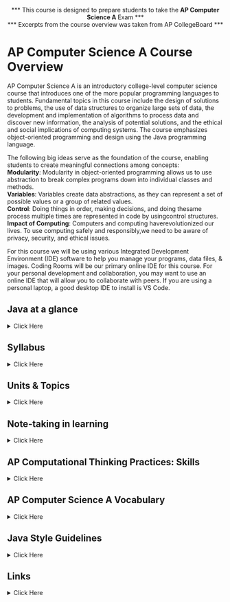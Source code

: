 <p align="center">*** This course is designed to prepare students to take the <b>AP Computer Science A </b>Exam *** </br>
*** Excerpts from the course overview was taken from AP CollegeBoard ***</p> 

# AP Computer Science A Course Overview 

AP Computer Science A is an introductory college-level computer science course that introduces one of the more popular programming languages to students. Fundamental topics in this course include the design of solutions to problems, the use of data structures to organize large sets of data, the development and implementation of algorithms to process data and discover new information, the analysis of potential solutions, and the ethical and social implications of computing systems. The course emphasizes object-oriented programming and design using the Java programming language.

The following big ideas serve as the foundation of the course, enabling students to create meaningful connections among concepts:</br>
<b>Modularity</b>: Modularity in object-oriented programming allows us to use abstraction to break complex programs down into individual classes and methods.</br>
<b>Variables</b>: Variables create data abstractions, as they can represent a set of possible values or a group of related values.</br>
<b>Control</b>: Doing things in order, making decisions, and doing thesame process multiple times are represented in code by usingcontrol structures.</br>
<b>Impact of Computing</b>: Computers and computing haverevolutionized our lives. To use computing safely and responsibly,we need to be aware of privacy, security, and ethical issues.</br>

For this course we will be using various Integrated Development Environment (IDE) software to help you manage your programs, data files, & images.  Coding Rooms will be our primary online IDE for this course.  For your personal development and collaboration, you may want to use an online IDE that will allow you to collaborate with peers.  If you are using a personal laptop, a good desktop IDE to install is VS Code. 

## Java at a glance 
<details><summary>Click Here</summary>
 <p>

  
  Every Java program will begin like this:
  
  ![Main Class and Method in java](https://github.com/AP-CSA-JAVA/CSA_JAVA-Course/assets/12989939/e7f0bd1f-69b7-42da-b824-0ed8f9d0f460)
  
  
  
   </p></details>


## Syllabus
<details><summary>Click Here</summary>
 <p>
  
 ### Expectations

- [ ] <mark>Be on time for class.</mark> This includes but is not limited to having you log into your Canvas course, course website, and notebook.  Students should be seated within the first five minutes of class to avoid being marked tardy or absent
- [ ] <mark>Be prepared for class.</mark> This includes having your notebook, assignments, pen/pencil, and paper. 
- [ ] <mark>Have a good attitude about learning.</mark> Be prepared to actively participate in class. Accept feedback with a positive attitude.
- [ ] <mark>Be respectful of others and their property.</mark>
- [ ] <mark>Take care of the learning environment.</mark> Keep your area neat and clean. Always clean your space before you leave for the day. Put materials away in their proper place.
- [ ] <mark>Report any damaged equipment.</mark>
- [ ] Do not change any of the settings on the computers.
- [ ] Do not download/ install any programs (including games) to the computer.
- [ ] Do not access inappropriate content on the internet.
  
---------------------------------------------------------------------------------------


### Policy on Academic Honesty

- [x] I encourage students to work with a peer on assignments.  It can make learning fun!  YOu may help with general problem-solving strategies, ideas, and algorithms, but **all solutions should be your own**. In practice, this means that, while students can discuss programs and questions, *all lines of code should originate from your own mind*. This course uses technology in ways no other course does. If you are unsure about the ethical implications of what you are doing, you should ask. Claiming ignorance is not a reasonable excuse.
- [x] If you use other sources for help (websites, LLM/ AI, friends, etc.), please cite them in the comments of your code indicating where you got help and whether certain sections of code came from that help. Please make sure you understand any code that you use from another source.  I discourage you from copying my assignments into LLM/ AI tool to generate a complete solution. You can use LLM/ AI tools and other sources for idea generation, code debugging, and help with understanding or generating small parts of code to get you started, but you should not have them do the work for you. <mark>Be in charge of your own learning</mark>, and make sure you learn the goal(s) of the assignment is asking you to practice!
- [x] Assignments that are designated as team/ group assignments must have each student’s name within the block header. Other assignments students may collaborate with another student, but each student must submit their own work and the assignment cannot be a facsimile of their peer’s work. Submitted assignments that has another student’s name on it and not your name will be considered as cheating and subject to the district’s policy regarding plagiarism/ cheating.
  
---------------------------------------------------------------------------------------


### Electronic Devices
- [x] Students should be engaged during class! From my experience, most students are using their electronic device(s) for activities not related to the class content.  Thus, during instruction, assessment, classwork, discussions or group collaboration electronic devices should be placed in a secure location where it will not be a distraction.  Specifically, students should not be accessing smart phones, tablets or any device during class without permission from the teacher. Phones should be set to silent or turned off in class.
- [x] Earphones, headphones, or other listening tools (excluding medically approved listening devices) should not be used during instruction or collaboration time.
  
---------------------------------------------------------------------------------------


### Academic Support

- [ ] Before school – 7:30 am – 8:30 am - *please contact me prior to the date you need assistance as I may be meeting with another student or have a meeting*
- [ ] After school – Tuesday – Thursday: 3:45 pm – 4:15 pm
- [ ] the **DEN** Peer Tutoring (Monday - Friday/ before and after school)
  
---------------------------------------------------------------------------------------

### Weighted Grading
Grades are posted online using Canvas. Grades are weighted and assigned as detailed below. Each item is scaled on a point system.

  | Grading | Percentage |
  | ------- | :----------: |
  | Projects (IDP, Final Project) | 50% |
  | Test/ Quizzes | 30% |
  | Classwork/ Portfolio | 15% |
  | Notes (students may use the current unit hand-written notes for tests) | 5% |

---------------------------------------------------------------------------------------

### Grading Scale

All projects, presentations, tests, quizzes, classwork, portfolio & notes will be used to calculate your final grade. 

Project grading will follow this scale:
- [ ] 4 - Exceeded Expectations - The program is fully functional and the student has added functionality that exceeds the brief. (A)
- [ ] 3 - Met Expectations - All program functionality is evident. (B)
- [ ] 2 - Approaching Expectations - Most of the program is functional but there are still some functionality issues. (C).
- [ ] 1 - Below Expectations - Some of the work was completed but the program is not near functional standards. (D)
- [ ] 0 - Little to no work was Completed (F)

Students who score below 75% on a project, test or quiz (excluding finals) may retake the quiz or test for up to a 75%.  Students will have 1 week to review any feedback and/ or answers and schedule a time to retake the project, test, or quiz.


| Grade Letter | Percentage |
| :----------: | :--------: |
| A | 90% - 100% |
| B | 80% - 89% |
| C | 70% - 79% |
| D | 60% - 69% |
| F | 50% - 59% |
| M(issing) | 45% |


---------------------------------------------------------------------------------------

### Classroom Attendance, Conduct, & Participation Grade

It is crucial that students consistently attend class. Most classes will consist of activities and projects where students are learning the structure and implementation of a language. Consistent attendance is important to this class and poor attendance will affect their understanding and overall performance in this class. This grade is inclusive of attendance, participation, and behavior within the classroom. The items are additive.


| **Tardies, Sleeping, Playing Games, </br>doing other classes' assignments**  |
|:----:|
| 0-5 Excellent(**E**)	| 
| 6-10 Satisfactory(**S**)	| 
| 11–15 Needs Improvement(**N**)	| 
| 16+ Unsatisfactory(**U**) |



### Make-up & Late work policy

- [ ] Students are responsible for makeup work when absent. Please refer to the district policy regarding make up work when students are absent.
- [ ] *To make up a quiz or a test, it is the student’s responsibility to contact the teacher with two weeks upon their return to set an agreed upon date & time.*
  - [ ] Make-ups or retakes will be done either before or after school
- [ ] <u>Handouts</u> will be placed in a makeup folder with the student's name and it is the student’s responsibility to check this folder when they return before consulting the instructor.


---------------------------------------------------------------------------------------

 </p></details>

 
## Units & Topics
<details><summary>Click Here</summary>
<p>

| Units | Topics | MCQ | FRQ | Project |
| :---: | :---- | :---: | :---: | :----: |
|    | **Orientation & Structure** |  |   |
|  Unit 1  | 1.1 Why Programming?  Why Java? | MCQ |   |
|  Unit 1  | 1.2 Variables and Data Types? | MCQ  |   |
|  Unit 1  | 1.3 Expressions and Assignment Statements | MCQ  |   |
|  Unit 1  | 1.4 Compound Assignment Operators | MCQ  |   |
|  Unit 1  | 1.5 Casting and Ranges of Variables | MCQ  |   |
|  **TBD** | Unit Exam | MCQ |    |   Yes  |
|  Unit 3  | 3.2 if Statements and Control Flow | MCQ  |   |
|  Unit 3  | 3.3 if-else Statements |  MCQ  |   |
|  Unit 3  | 3.4 else if Statements |  MCQ  |   |
|  Unit 3  | 3.1 Boolean Expressions |  MCQ |   |
|  Unit 3  | 3.5 Compound Boolean Expressions |  MCQ  | FRQ  |
|  Unit 3  | 3.6 Equivalent Boolean Expressions |  MCQ  |   |
|  Unit 3  | 3.7 Comparing Objects |  MCQ  | FRQ  |
|  **TBD** | Unit Exam | MCQ | FRQ  |   Yes  |
|  Unit 2  | 2.1 Objects: Instances of Classes |  MCQ  |   |
|  Unit 2  | 2.2 Creating and Storing Objects (Instantiation) |  MCQ  |   |
|  Unit 2  | 2.3 Calling a Void Method |  MCQ  |   |
|  Unit 2  | 2.4 Calling a Void Method with Parameters |  MCQ  |   |
|  Unit 2  | 2.5 Calling a Non-Void Method |  MCQ  |   |
|  Unit 2  | 2.6 String Objects: Concatenation, Literals, and More |  MCQ  |   |
|  Unit 2  | 2.7 String Methods |  MCQ  |   |
|  Unit 2  | 2.8 Wrapper: Classes Integer and Double | MCQ  |   |
|  Unit 2  | 2.9 Using the Math Class |  MCQ |  FRQ |
|  **TBD**  | Unit Exam | MCQ | FRQ  |   Yes  |
|  Unit 4  | 4.1 while Loops | MCQ  |   |
|  Unit 4  | 4.2 for Loops |  MCQ  |   |
|  Unit 4  | 4.3 Developing Algorithms Using Strings | MCQ   | FRQ  |
|  Unit 4  | 4.4 Nested Iteration |  MCQ  | FRQ  |
|  Unit 4  | 4.5 Informal Code Analysis | MCQ  |   |
|  **TBD** | Unit Exam | MCQ | FRQ  |   Yes  |
|  Unit 5  | 5.1 Anatomy of a Class |  MCQ  |   |
|  Unit 5  | 5.2 Constructors |  MCQ  |   |
|  Unit 5  | 5.3 Documentation with Comments |  MCQ  |   |
|  Unit 5  | 5.4 Accessor Methods |  MCQ  |   |
|  Unit 5  | 5.5 Mutator Methods |  MCQ  | FRQ  |
|  Unit 5  | 5.6 Writing Methods |  MCQ  |   |
|  Unit 5  | 5.7 Static Variables and Methods | MCQ  |   |
|  Unit 5  | 5.8 Scope and Access |  MCQ  | FCQ  |
|  Unit 5  | 5.9 this Keyword |  MCQ  |   |
|  Unit 5  | 5.10 Ethical and Social Implications of Computing Systems |    |   |
|  **TBD**  | Unit Exam | MCQ | FRQ  |   Yes  |
|  Unit 9  | 9.1 Creating Superclasses and Subclasses |    |   |
|  Unit 9  | 9.2 Writing Constructors for Subclasses |  MCQ  |   |
|  Unit 9  | 9.3 Overriding Methods | MCQ |   |
|  Unit 9  | 9.4 super Keyword | MCQ  |   |
|  Unit 9  | 9.5 Creating References Using Inheritance Hierarchies | MCQ |   |
|  Unit 9  | 9.6 Polymorphism | MCQ  |  FRQ |
|  Unit 9  | 9.7 Object Superclass | MCQ  |  FRQ |
|  **TBD** | Unit Exam | MCQ | FRQ  |   Yes  |
|  Unit 6  | 6.1 Array Creation and Access | MCQ  |   |
|  Unit 6  | 6.2 Traversing Arrays |  MCQ  |   |
|  Unit 6  | 6.3 Enhanced for Loop for Arrays | MCQ  | FRQ  |
|  Unit 7  | 6.4 Developing Algorithms Using Arrays |  MCQ  | FRQ |
|  **TBD** | Unit Exam | MCQ | FRQ  |     |
|    | ----------------------- **Semester 1 Ends** ----------------------- |   |   |
|  Unit 7  | 7.1 Introduction to ArrayList | MCQ   |   |
|  Unit 7  | 7.2 ArrayList Methods |  MCQ  |   |
|  Unit 7  | 7.3 Traversing ArrayLists | MCQ  |   |
|  Unit 7  | 7.4 Developing Algorithms Using ArrayLists |  MCQ  |   |
|  Unit 7  | 7.5 Searching |  MCQ  | FRQ  |
|  Unit 7  | 7.6 Sorting |  MCQ  |   |
|  Unit 7  | 7.7 Ethical Issues Around Data Collection  |    |   |
|  **TBD**  | Unit Exam | MCQ | FRQ  |   Yes  |
|  Unit 8  | 8.1 2D Arrays |  MCQ  |   |
|  Unit 8  | 8.2 Traversing 2D Arrays |  MCQ  | FRQ  |
|  **TBD**  | Unit Exam | MCQ | FRQ  |   Yes  |
|  Unit 10  | 10.1 Recursion |  MCQ  | FRQ  |
|  Unit 10  | 10.2 Recursive Searching and Sorting |  MCQ |   |
|  **TBD** | Unit Exam | MCQ | FRQ  |     |
|    | White Tower Final Project |   |   |  Yes |
|     | Practice Exam 2014 | MCQ | FRQ |
|     | Practice Exam 2015 | MCQ | FRQ |
|     | Practice Exam 2020 | MCQ | FRQ |






</p></details>
 

## Note-taking in learning
<details><summary>Click Here</summary>
<p>


- [x] So, you have the powerpoint, video, textbook, website and/ or whatever other resources were provided to you for this particular lesson.  <ins>Do you need to take notes as well?</ins>

Despite the vast amount of information available in electronic formats, taking notes is an <code style="color : red">important</code> learning strategy. In addition, the way that you take notes matters, and not all note-taking strategies lead to equal results.  By considering your note-taking strategies carefully, you will be able to create a set of notes that will help retain the most important concepts from lectures and tests, and that will assist you in your exam preparation.

### Two Purposes for Taking Notes

People take notes for two main reasons:
  1.	To keep a record of the information that was heard. This is also called the *external storage function* of note-taking.
  2.	To facilitate learning that you are currently studying.

The availability of information on the internet may reduce the importance of the *external storage function* of note-taking. When the information is available online, it may seem logical to stop taking notes.  However, by neglecting to take notes, <ins>you lose the benefits of note-taking as a learning tool</ins>.

### How Note-Taking Supports Learning

Taking notes during class supports your learning in several important ways:
  1.	Taking notes helps you to focus your attention and avoid distractions.
  2.	As you take notes in class, you will be engaging your mind in identifying and organizing the main ideas. Rather than passively listening, you will be doing the work of active learning while in class, making the most of your time.
  3.	Creating good notes means that you will have a record for later review. Reviewing a set of condensed and well-organized notes is more efficient than re-reading longer texts and articles.

Everybody takes notes, or at least everybody claims to. But if you take a close look, many who are claiming to take notes on their laptops are actually surfing the Web, and paper notebooks are filled with doodles interrupted by a couple of random words with an asterisk next to them reminding you that “This is important!” In college and university, these approaches will not work. Your instructors expect you to make connections between class lectures and reading assignments; they expect you to create an opinion about the material presented; they expect you to make connections between the material and life beyond school. Your notes are your road maps for these thoughts. Do you take good notes? Actively listening and note-taking are key strategies to ensure your student success.

Effective note-taking is important because it:

- [x] supports your listening efforts.
- [x] allows you to test your understanding of the material.
- [x] helps you remember the material better when you write key ideas down.
- [x] gives you a sense of what the instructor thinks is important.
- [x] creates your “ultimate study guide.”
  
There are various forms of taking notes, and which one you choose depends on both your personal style and the instructor’s approach to the material. Each can be used in a notebook, index cards, or in a digital form on your laptop. No specific type is good for all students and all situations, so we recommend that you develop your own style, but you should also be ready to modify it to fit your needs of a specific class or instructor. To be effective, all of these methods require you to *listen actively* and to think; merely jotting down words the instructor is saying will be of little use to you.

### Note-taking methods



| Method | Description | When to Use |
| --- | --------- | --- |
| Lists	| A sequential listing of ideas as they are presented. Lists may be short phrases or complete paragraphs describing ideas in more detail.	| This method is what most students use as a fallback if they haven’t learned other methods. This method typically requires a lot of writing, and you may find that you are not keeping up with the professor. It is not easy for students to prioritize ideas in this method. |
| Outlines	| The outline method places most important ideas along the left margin, which are numbered with roman numerals. Supporting ideas to these main concepts are indented and are noted with capital letters. Under each of these ideas, further detail can be added, designated with an Arabic number, a lowercase letter, and so forth.	| A good method to use when material presented by the instructor is well organized. Easy to use when taking notes on your computer. |
| Concept Maps	| When designing a concept map, place a central idea in the center of the page and then add lines and new circles in the page for new ideas. Use arrows and lines to connect the various ideas.	Great method to show relationships among ideas. | Also good if the instructor tends to hop from one idea to another and back. |
| Cornell Method	| The Cornell method uses a two-column approach. The left column takes up no more than a third of the page and is often referred to as the “cue” or “recall” column. The right column (about two-thirds of the page) is used for taking notes using any of the methods described above or a combination of them. After class or completing the reading, review your notes and write the key ideas and concepts or questions in the left column. You may also include a summary box at the bottom of the page, in which to write a summary of the class or reading in your own words.	| The Cornell method can include any of the methods above and provides a useful format for calling out key concepts, prioritizing ideas, and organizing review work. Most universities recommend using some form of the Cornell method. |


---------------------------------------------------------------------------------------------------------------------------


#### The Cornell Method

**Example:** The Cornell Method of Note-taking


![Cornell_Notes_Sample](https://github.com/AP-CSA-JAVA/CSA_JAVA-Course/assets/12989939/6123fb06-f099-4e9e-be37-dab810a49f6d)

The Cornell method was developed in the 1950s by Professor Walter Pauk at Cornell University. It is recommended by many universities because of its usefulness and flexibility. This method is simple to use for capturing notes, is helpful for defining priorities, and is a very helpful study tool.

The Cornell method follows a very specific format that consists of four boxes: a header, two columns, and a footer.

The header is a small box across the top of the page. In it you write identification information like the course name and the date of the class. Underneath the header are two columns: a narrow one on the left (no more than one-third of the page) and a wide one on the right. The wide column, called the “notes” column, takes up most of the page and is used to capture your notes using any of the methods outlined earlier. The left column, known as the “cue” or “recall” column, is used to jot down main ideas, keywords, questions, clarifications, and other notes. It should be used both during the class and when reviewing your notes after class. Finally, use the box in the footer to write a summary of the class in your own words. This will help you make sense of your notes in the future and is a valuable tool to aid with recall and studying.


> “I used to tape my lecture classes so I could fill in my sketchy notes afterwards. Now that I’m using the Cornell system, my notes are complete and organized in much less time. And my regular five-minute reviews make learning almost painless. No more taping and listening twice.”     — A student at Southern Methodist University

All note-taking methods end with the same step: <mark>reviewing your notes as soon as possible after class.</mark> Any review of your notes is helpful (reading them, copying them onto your computer, or even recasting them using another note-taking method). **But THINK!** Make your review of notes a thoughtful activity, not a mindless process. When you review your notes, think about questions you still have and determine how you will get the answers. (From the next class? Studying with a friend? Looking up material in your text or on the net?) Examine how the material applies to the course; make connections with notes from other class sessions, with material in your text, and with concepts covered in class discussions. Finally, it’s fun to think about how the material in your notes applies to real life. Consider this both at the very strategic level (as in “What does this material mean to me in relation to what I want to do with my life?”) as well as at a very mundane level (as in, “Is there anything cool here I can work into a conversation with my friends?”).

#### Teacher Handouts

Some Teachers hand out or post their notes or their PowerPoint slides. These handouts should <u>*never*</u> be considered a substitute for taking notes in class. They are a very useful complement and will help you confirm the accuracy of your notes, but they do not involve you in the process of learning as well as your own notes do. After class, review your notes with highlighter in hand and mark keywords and ideas in your notes. This will help you write a summary of the class in your own words.

### General Tips on Note-Taking

Regardless of what note-taking method you use, there are some note-taking habits you should get into for all circumstances and all courses:

1.	**Be prepared:** Make sure you have the tools you need to do the job. If you are using a notebook, be sure you have it with you and that you have enough paper. Also be sure to have your pen (as well as a spare) and perhaps a pen with different-coloured ink to use for emphasis. If you are taking notes on your laptop, make sure the battery is charged! Select the application that lends itself best to your style of note-taking. Microsoft Word works very well for outline notes, but you might find taking notes in Excel to work best if you are working within the Cornell method. (It’s easier to align your thoughts in the cue or recall column to your notes in the right column. Just be sure you keep one idea per row!)

2.	**Write on only one side of the paper:** This will allow you to integrate your reading notes with your class notes.

3.	**Label, number, and date all notes at the top of each page:** This will help you keep organized.

4.	<code style="color : white">**When using a laptop, position it such that you can see the instructor and white board right over your screen:** This will keep the instructor in your field of vision even if you have to glance at your screen or keyboard from time to time. Make sure your focus remains with the instructor and not on your laptop. A word of caution about laptops for note-taking: use them if you are very adept at keyboarding, but remember that not all note-taking methods work well on laptops because they do not easily allow you to draw diagrams and use special notations (scientific and math formulas, for example).</code>

5.	**Don’t try to capture everything that is said:** Listen for the big ideas and write them down. Make sure you can recognize the instructor’s emphasis cues and write down all ideas and keywords the instructor emphasizes. Listen for clues like “the four causes were…” or “to sum up.…”

6.	**Copy anything the instructor writes on the board:** It’s likely to be important.

7.	**Leave space between ideas:** This allows you to add additional notes later (e.g. notes on the answer to a question you or one of your classmates asked).

8.	**Use signals and abbreviations:** The ones you use are up to you, but be consistent so you will know exactly what you mean by “att.” when you review your notes. You may find it useful to keep a key to your abbreviations in all your notebooks.

9.	**Use some method for identifying your own thoughts and questions to keep them separate from what the instructor or textbook author is saying:** Some students use different colour ink; others box or underline their own thoughts. Do whatever works for you.

10.	**Create a symbol to use when you fall behind or get lost in your note-taking:** Jot down the symbol, leave some space, and focus on what the instructor is covering now. Later you can ask a classmate or the professor to help you fill in what you missed, or you can find it in your textbook.

11.	**Review your notes as soon after class as possible (the same day is best):** This is the secret to making your notes work! Use the recall column to call out the key ideas and organize facts. Fill in any gaps in your notes and clean up or redraw hastily drawn diagrams.

12.	**Write a summary of the main ideas of the class in your own words:** This process is a great aid to recall. Be sure to include any conclusions from the lecture or discussion.

13.	**Use notes when preparing for a test or doing an assignment:** Your notes usually have a summary of the most important points and are useful for making sure you incorporate important concepts in your assignments and for focusing on the main concepts when studying for tests and exams.

**What If You Miss Class?**
Clearly the best way to learn class material is to be at the class and to take your own notes. Regular attendance is expected, but life happens. On occasion, you may miss a class. When this happens, here are some strategies you can use to make up for it:
- *Never* ask: “Did I miss anything important?” (Think about what that is saying and you’ll see it’s rather insulting.)
- If the notes or powerpoint is posted online... take notes. If the teacher uses PowerPoint slides, request a copy (or download them if posted) and review them carefully, jotting down your own notes and questions. Review your notes with a classmate who did attend.
- You may want to borrow class notes from a classmate. If you do, *don’t just copy them and insert them in your notebook*. They will not be very helpful. When you borrow notes from a classmate, you should photocopy them and then review them carefully and mark your copy with your own notes and questions. Use other provided resources to try and fill in the gaps. Finally, schedule a study session with the person who gave you the notes to review the material and confirm your understanding.
- If none of these options are available for you, use the course syllabus to determine what was covered in the class, then write a short paper (two pages or so) on the material using the class readings and reliable online sources. See your teacher during office hours to review your key findings and to answer any questions you still may have.

#### Group Notes: A Collaborative Approach

Groups within a class can take notes together using file-sharing software on the Cloud. The individuals in the group can add to the document in real time as different individuals are adding themselves. This creates a collaborative document that all can use, download, (or adapt). This won’t work for all situations but can be very useful especially in a fast-moving classroom.

#### Keep Your Notes

Class is over, and you have a beautiful set of notes in your notebook or saved in your laptop. You have written the summary of the class in your own words. Now what?
Start by organizing your notes. We recommend you use a three-ring binder for each of your subjects. Print your notes if you used a computer. If you used note cards, insert them in plastic photo holders for binders. Group all notes from a class or unit together in a section; this includes class notes, reading notes, and instructor handouts. You might also want to copy the instructor’s syllabus for the unit on the first page of the section.

Next, spend some time linking the information across the various notes. Use the recall column in your notes to link to related information in other notes (e.g. “See class notes date/page”).
If you have had a quiz or test on the unit, add it to your binder, too, but be sure to write out the correct answer for any item you missed. Link those corrections to your notes, too.
Use this opportunity to write “notes on your notes.” Review your summary to see if it still is valid in light of your notes on the reading and any handouts you may have added to your notes package.
You don’t need to become a pack rat with your notes. It is fairly safe to toss them after the end of a course except in the following cases:

1.	If the course you took is a prerequisite for another course, or when the course is part of a standard progression of courses that build upon each other (this is very common in math and science courses), you should keep them as a reference and review for the follow-up course.
2.	If the course may pertain to your future major, keep your notes. You may not realize it now that they may have future value when you study similar topics or even the same topics in more depth.
3.	If you are very interested in the course subject and would like to get into the material through a more advanced course, independent study, or even research, keep your notes as a prep tool for further work.


**Key Takeaways:**
- Good note-taking is a key strategy for academic success.
- Choose among effective note-taking styles for what works best for you and modify it to meet the needs of a specific class or instructor.
- List notes are generally less effective and not prioritized.
- Outlines work well for taking notes on a laptop when the instructor is well organized.
- Concept map notes are good for showing the relationships among ideas.
- The Cornell method is effective for calling out key concepts and organizing notes for review.
- Instructor handouts and PowerPoint presentations help with—but do not replace the need for personal note-taking.
- If you miss a class, explore your options for replacing your missing notes.
- Keep your notes organized in a way that makes it easy to study for tests and other uses in the future.

Exercise: Note-taking
1.	Name two advantages of the Cornell system over the list method of note-taking.
2.	Describe the benefits of—and potential problems with—taking class notes on a laptop.
3.	List at least three ways to make up for missing notes because you miss a class.

**Text Attributions**
- This chapter was adapted from “Got Notes?” in University Success by N. Mahoney, B. Klassen, and M. D’Eon. Adapted by Mary Shier. CC BY-NC-SA.
- The first two paragraphs and text under the “Two Purposes for Taking Notes” heading are from “Take Notes from Lectures – That You’ll Actually Use” in University 101: Study, Strategize and Succeed by Kwantlen Polytechnic University. CC BY-SA.

**Video Attributions**
- “How to Take Great Notes” by watchwellclass. Standard YouTube Licence.

1.	Pauk, W. & Owens, R.J.Q. (2013). How to Study in College. Boston, MA: Wadsworth, Cengage Learning. ↵


</p>
</details>



 
## AP Computational Thinking Practices: Skills

<details><summary>Click Here</summary>
 <p>


| Practice 1: Program Design and Algorithm Development |
| ---------------------------------------------------- |
| **1.A** Determin an appropriate program design to solve a problem or accomplish a task (not assessed) |
| **1.B** Determine code that would be used to complete code segments |
| **1.C** Determine code that would be used to interact with completed program code |


| Practice 2: Code Logic |
| ---------------------------------------------------- |
| **2.A** Apply the meaning of specific operators |
| **2.B** Determine the result or ouput based on statement execution order in a code segment without method calls (other than output) |
| **2.C** Determin the result or output based on the statement execution order in a code segment containing method calls |
| **2.D** Determine the number of times a code segment will execute |


| Practice 3: Code Implementation |
| ---------------------------------------------------- |
| **3.A** Write program code to create objects of a class and call methods |
| **3.B** Write program code to design a new type by creating a class |
| **3.C** Write program code to satisfy method specifications using expressions, conditional statements, and iterative statements |
| **3.D** Write program code to create, traverse, and manipulate elements in 1D or ArrayList objects |
| **3.E** Write program code to create, traverse and manipulate elements in 2D array objects |

| Practice 4: Code Testing |
| ---------------------------------------------------- |
| **4.A** Use test-cases to find errors or validate results |
| **4.B** Identify errors in program code |
| **4.C** Determine if two or more code segments yield equivalent results |


| Practice 5:  Documentation |
| ---------------------------------------------------- |
| **5.A** Describe the behavior of a given segment of program code |
| **5.B** Explain why a code segment will not compile or work as intended |
| **5.C** Explain how the result of program code changes, given a change to the initial code |
| **5.D** Describe the initial conditions that must be met for a program segment to work as intended or described |

| Units | Exam Weighting |
| ----- | -------------- |
| Unit 1: Primitive Types | 2.5 - 5% |
| Unit 2: Using Objects | 5 - 7.5% |
| Unit 3: Boolean Expressions and if Statements | 15 -17.5% |
| Unit 4: Iteration | 17.5 - 22% |
| Unit 5: Writing Classes | 5 - 7.5% |
| Unit 6: Array | 10 - 15% |
| Unit 7: ArrayList | 2.5 - 7.5% |
| Unit 8: 2D Array | 7.5 - 10% |
| Unit 9: Inheritance | 5 - 10% |
| Unit 10: Recursion | 5 - 7.5% |
  
  
 </p></details>

## AP Computer Science A Vocabulary

<details><summary>Click Here</summary>
 <p></br>
 
 **Below is a comprehensive list of vocabulary words every AP Computer Science A student should be familiar with.**
 
 *Did I miss a word? Please let me know...*

| Term  | Definition |
| :---: | :--- |
| !	| A logical operator that reverses the state of a boolean value |
| **&&**	| A logical operator that evaluates to true only if both sides are true| 
| **==**	| An operator to compare two pieces of primitive data or two addresses| 
| ![2bars](https://user-images.githubusercontent.com/12989939/164557376-cd1f0068-ad3d-4115-81e9-75726b8c64e9.PNG)	| A logical operator that evaluates to true if either side is true | 
| abstract	| A class that is never meant to be instantiated except through a concrete subclass | 
| accessor	| A method that returns the value of a private instance variable (aka getter) | 
| add	| The method for putting a new item in a list | 
| addresses	| The location in memory at which an object is stored | 
| Aggregation	| Has - A Object relation | 
| algorithm	| A step by step process for solving a problem | 
| AND	| Only true if both inputs are true
| arithmetic operators	 | +, -, *, /, % | 
 | **array**	 | A collection of pieces of data stored as indexed items under one name | 
 | ArrayIndexOutOfBoundsException	| An error that happens when you refer to an element number larger than your array | 
 | **arrayList**	 | A template class for keeping track of collections of data with a changing size | 
 | assembler	 | The part of the IDE that turns your code into assembly code | 
 | assembly language	 | The instruction set used by the CPU (aka machine code) | 
 | assign	 | Set a variable to a value | 
 | attribute	 | A variable property of an object (aka field) | 
 | **autoboxing**	 | A feature of Java that converts primitive types to their class counterpart | 
 | base 2 algorithm	 | A mathematical operation that returns what power of 2 a number is | 
 | base case	 | A condition that triggers a recursive process to end | 
 | base class	 | A class that another class inherits from (aka superclass) | 
 | behavior	 | An ability of an object (aka method) | 
 | Binary Search	 | A search technique on ordered data that cuts the list in half on each check | 
 | bit	 | A binary digit | 
 | block	 | A piece of code that is separated from the code around it | 
 | body	 | The code inside of a method | 
 | **boolean**	 | A type of variable or operation that evaluates to true or false | 
 | braces	 | Symbols that define the start and end of a block of code | 
 | **break**	 | A statement to jump outside of a loop or conditional branch | 
 | bugs	 | Problems that prevent code from working properly | 
 | byte	 | Eight bits | 
 | bytecode	| The Java code that is ready to be processed by an interpreter | 
 | capacity	| The amount of space allocated for a List | 
 | **case** | Identifies a code choice of a switch statement | 
 | cast	 | Forcing an expression of one data type to fit into a variable with a different type | 
 | **catch**	| A keyword used to collect and handle specific types of exceptions | 
 | change	| Setting a part of the condition to a different value so the code doesn't loop infinitely | 
 | char	 | A data type for holding a single letter, digit or symbol | 
 | class	 | Code that defines the attributes and behaviors of an object | 
 | class  | definition	All of the method headers and instance variables that make up a class | 
 | class  | declaration	The header line of a class | 
 | class  | variable	A variable that is shared among all instances of a class (aka static field) | 
 | client	 | A class that uses another class | 
 | column	 | A vertical organization of items in a 2D array, the second set of brackets | 
 | comments	 | A written description of what code does for human readers | 
 | Comparable	 | An interface requiring compareTo that allows built-in sort and searches to be used on a class | 
 | comparator	 | A class implementing compare that creates a tool for sorting and searching | 
 | compare	 | A tool that is used to check the order between two objects passed as parameters | 
 | **compareTo** | A method that is used to check the order between an object and a single parameter | 
 | comparisons	 | When an expression or constant is checked for a relationship with another | 
 | compatible	 | Data types that contain similar enough values that they can be cast to each other | 
 | compiler	 | The part of an IDE used to change turn code into software | 
 | compound	 | A complex line of code with made of multiple expressions | 
 | compound assignment operator  | 	**+=**, **-=**, **\*=**, **/=**, **%=** | 
 | **concatenation**	 | An operation that creates a new string out of other strings by sticking them together | 
 | concrete	 | A class that can be instantiated, a non abstract class | 
 | condition	 | A statement that can be evaluated to determine if a piece of code will be run | 
 | conditional	 | A statement that is dependent on an expression that evaluates to true or false | 
 | console application	 | A piece of software that runs without a GUI | 
 | conspicuous | 	Variable names that clearly describe the value they represent | 
 | constant	 | A variable that cannot change once its initial value is assigned | 
 | **constructor**	 | A piece of code that is run when an object is instantiated/created | 
 | contents	 | What is inside of a data set or element | 
 | convention	 | An agreed upon way of coding that is not required by the computer | 
 | convert	 | Changing values of one type into another | 
 | copy constructor	 | A special constructor that takes a parameter of the same type as the class being created | 
 | CPU	 | The "brain" of your computer | 
 | data type | The kind of information that can be held in a variable | 
 | **debugger** | The part of an IDE that helps you find errors in your code | 
 | declaration	 | The line where a class, method or variable is first created | 
 | **decrement**	 | Decreasing a value by 1 | 
 | default constructor	 | A constructor provided by the compiler when no constructor is coded | 
 | **DeMorgan's Laws**	 | Rules that describe how logical operations relate and transform into each other | 
 | derived class	 | A class that inherits from another class (aka subclass) | 
 | digital	 | Using whole numbers | 
 | direct manipulation interface	 | An interface that allows the user to interact with program constructs manually | 
 | **do-while**	 | A type of loop with the condition at the end that always executes at least once | 
 | document	 | To create help files and comments to make notes for future users and editors | 
 | dot notation	 | A way of referencing a method or variable that is part of a class | 
 | **double**	| The most common data type for decimal numbers | 
 | editor	 | The part of an IDE used to type code | 
 | element	 | A individual item in an array or list | 
 | empty string	 | A string variable that has memory allocated but no text ("") | 
 | **encapsulation**	 | The practice of using setters and getters to control access to private variables | 
 | equals	 | A method that compares objects to see if they are the same | 
 | equation	 | A mathematical statement that two expressions have the same value | 
 | evaluate	 | Determine the current value of an expression | 
 | exception	 | An problem that occurs while a program is running that causes it to crash | 
 | exception handling	 | Code intended to catch runtime errors and handle them to prevent a crash | 
 | executable	 | A file ready to be run as a program by an operating system | 
 | expression	 | A piece of code that will be evaluated when it is run | 
 | **extends**	 | A keyword that is used to cause a class to inherit from another class | 
 | false	 | The opposite of true | 
 | field	 | A variable created and stored at the object level (aka instance variable) | 
 | final	 | A keyword used for creating a constant | 
 | finally	 | A keyword that attempts to run code after an exception has happened | 
 | flowchart	 | A graphic showing the paths that execution of a program may follow | 
 | **for** | A type of loop with the initialization, condtion and chage built into the header. A fixed number of times loop. | 
 | for-each loop	 | A special code block for traversing an array or list | 
 | formatting	 | Making numbers appear in as text in a particular way | 
 | gate	 | A component that does simple binary calculations | 
 | generic type	 | A superclass type shared by multiple subclass types | 
 | getter	 | A method that returns the value of a private instance variable (aka accessor) | 
 | GUI	 | The graphical user interface for interacting with a user | 
 | hardware	 | Physical component of a device | 
 | HAS-A	 | A relationship between classes where one class is used by another | 
 | hierarchy	 | A system for organizing in which each item is a superclass and/or subclass of another item | 
 | high level language	 | A language like Java that is converted to machine code before it is executated | 
 | **IDE**	 | An integrated development environment that contains the tools you need to write a program | 
 | **if-else**	 | The keywords used for conditional branching | 
 | **immutable**	 | A value that cannot be changed once created | 
 | implementation	 | The final code used to solve a programming problem | 
 | implements	 | A keyword that indicates a class will perform the job of an interface | 
 | implicit	 | Something that is assumed to be the case if not stated otherwise | 
 | **import**	 | A keyword that allows you to use code from another package in your code | 
 | increment	 | To increase a value by a set amount | 
 | indentation	 | Shifting code to the right to indicated that it is inside a block | 
 | **index**	 | The number that represents each letter or element in a String, array or a List | 
 | IndexOutOfBoundsException	 | An error that happens when code accesses an element in an array that doesn't exist | 
 | infinite loop	 | A piece of code that repeats itself forever | 
 | information hiding	 | The practice of making instance variables private to protect the internals operations of the code | 
 | **inheritance**	 | When a subclass gets code and variables originally created in the parent class | 
 | **initialize**	 | Allocate the memory for an array and set up beginning values | 
 | Insertion Sort	 | A sort with O(n^2) speed that finds the correct position of each element swapping as needed | 
 | instance	 | An object based on a class that exists when a program is running | 
 | instance variable	 | A variable stored at the class level (aka field) | 
 | **instantiate**	 | Creating and setting up and actual instance of a class to link to its variable, uses "new" keyword | 
 | **int**	 | The most common data type for non decimal numbers | 
 | integer division	 | The answer for why 7/2 is 3 and not 3.5 | 
 | interface	 | A programming construct that provides headers of required methods, but no code or variables | 
 | interpret	 | Preparing a Java application to be run for a specific operating system | 
 | invoke	 | A word meaning to call a method and run its code | 
 | IS-A	 | A subclass/superclass relationship between classes | 
 | **iteration**	 | One of many times executing the same piece of code | 
 | iterative statements	 | Sections of code that repeat in a predictable order | 
 | JavaDoc	 | A tool that creates documentation for code using comments with special syntax and keywords | 
 | JDK	 | The Java Development Kit needed for writing Java code | 
 | key	 | A piece of data in an object used to sort on | 
 | length	 | The number of items in an array | 
 | **length()** method	 | Used to find the number of characters in a string | 
 | literal strings	 | Text that is written in code between quotation marks | 
 | local variable	 | A variable created inside a method or other block of code | 
 | logic error	 | A coding mistake that causes code to act differently than planned | 
 | logical operators	 | Operators that combine or compare boolean expressions (eg. &&, ||, !) | 
 | loop invariant	 | A relationship between variables that is checked to determine whether to loop again | 
 | loops	A | ny piece of code that repeats when it reaches the end | 
 | machine code	 | A CPU specific binary language (aka assembly code) | 
 | Mergesort	 | A sort with O(n log n) speed that breaks the data set in half calling itself recursively | 
 | method	 | Code that defines an ability or behavior of an object | 
 | minimized	 | Code that takes the least space possible | 
 | modifier	 | A method used to change the value of a private variable (aka setter, mutator) | 
 | **modulus	(%)** | An operator for finding the remainder from integer division | 
 | motherboard	 | Computer component all other parts connect to | 
 | mutator	 | A method used to change the value of a private variable (aka setter, modifer) | 
 | nested	 | Code that is inside another block of code | 
 | **nested loop**	 | A piece of repeating code inside another piece of repeating code | 
 | new operator	 | A keyword used when calling the constructor for an object being instantiated | 
 | newline	 | A character that tells the console to move the cursor to the next line | 
 | no-args constructor	 | An empty constructor, one that takes no parameters | 
 | NOT | Reverses value of the input | 
 | **null**	 | A keyword meaning "has no value" | 
 | O notation	 | A way of showing the relative theoretical speed of a search or sort algorithm | 
 | object	 | An instance of a class that exists when a program is running | 
 | object model	 | A planning tool used to design a class before coding it | 
 | object oriented programming	 | A programming philosophy in which code is written to represent real world things or ideas | 
 | **OR**	 | True if any input is true | 
 | order of operators	 | The rules that determine how the computer chooses which operations are evaluated first | 
 | overloaded	 | When a method is written in different ways with two or more possible parameter sets | 
 | package	 | A collection of java classes | 
 | parameter	 | A variable whose value or reference is passed into a method | 
 | parse	 | Move through a string one letter or word at a time | 
 | partitioning	 | The process of breaking a set into two or more pieces | 
 | pass by reference	 | When a parameter is sent as a memory location | 
 | pass by value	 | When a parameter is sent as data | 
 | pattern recognition	 | The ability to recognize a form of organization in a data set | 
 | peripheral	 | Computer part not inside the chassis | 
 | pivot	 | A value in a set used to split the set into two parts on which the data will be sorted | 
 | **polymorphism**	 | The concept that a single named behavior can be performed differently by various subclasses | 
 | **primitive type** | One of the built-in non-object data types that is stored by value Ex. *Boolean, char, byte, int, short, long, float, and double* | 
 | **printf**	 | A special method for Strings that includes formatting characters in the string literal | 
 | **private** | A keyword that makes a variable or method accessible from only inside the class | 
 | procedural language	 | A language where programs are expected to operate in a predictable order | 
 | pseudocode	 | A way of designing a program using written descriptions of what the code will be | 
 | public	| A keyword that makes a variable or method accessible from outside the class | 
 | Quicksort	 | A sort with O(n log n) speed that splits the data using a randomly chosen pivot | 
 | RAM	 | Computer component that stores currently in-use data | 
 | readability	 | A measure of how easily something is understood by others | 
 | recursive	 | A piece of code that uses itself to solve the problem | 
 | redundancy	 | Allows a something to be understood even if some of it is missing or wrong | 
 | reference	 | An address that holds the memory location of the variable's data | 
 | regular expression	 | A predefined set of codes for limiting parse and search type String operations | 
 | relational operators	 | Operators that compare two expressions (eg. <>, !=, ==) | 
 | remove	 | A method for taking an item out of a list and filling any gap | 
 | reserved word	 | Special words used by the Java language that cannot be used for naming | 
 | **return**	 | A statement that causes a method to end and may send back a value to the calling code | 
 | return type	 | The kind of data that will be sent back by a method | 
 | row	 | A horizontal section of a 2D array, the first set of square brackets | 
 | scope	 | The part of code in which a variable exists or is accessible | 
 | search	 | Finding a particular item in a list, array or other collection | 
 | Selection Sort	 | A sort with O(n^2) speed that checks each element against every other element | 
 | Sequential Search	 | A search that checks each element from beginning to end | 
 | set	 | A method for changing the value of an item in a list | 
 | setter	 | A method that is used to change the value of a private variable (aka modifier) | 
 | short-circuit evaluation	 | A chain of relational or conditional expressions that stops evaluating as soon as the result is known | 
 | signature	 | The header line of a method that defines its return type, name and parameter list | 
 | size	 | The number of items in an ArrayList | 
 | software engineering | Planning, designing, building and testing computer programs | 
 | sorting	 | Putting a collection of data in order | 
 | source code	 | The original code created by the programmer | 
 | square brackets	 | Used to create arrays and refer to a specific element | 
 | stack	T | he part of the computer that keeps track currently running layers of code | 
 | statement	 | A complete and syntactically correct line of code | 
 | static field	 | A variable that is shared among all instances of a class (aka class variable) | 
 | static method	 | A method that uses no (non-static) instance variables and can be called without an instance of the class | 
 | **String**	 | A built-in class for holding words, sentences, parahraphes, etc. | 
 | style	 | The conventions agreed upon by programmers for how to write code to be understood by others | 
 | subclass	 | A class that inherits from another class | 
 | subinterface	 | An interface that inherits from another interface | 
 | subscript	 | A way of writing an index to an array in pseudocode | 
 | substring	 | There are 2 ways to use the substring method. The first returns a substring of the original string. The second method returns a new string from a specified index and extends to a defined end or up to `endIndex - 1`. | 
 | super	 | A keyword that is used to access methods and fields from a base class | 
 | superclass	 | A class that another class inherits from (aka base class) | 
 | superinterface	 | An interface that another interface inherits from | 
 | switch	 | A keyword that chooses what code to run based on a single value | 
 | symbolic	 | A name that represents another value | 
 | syntax	 | The rules for how code must be entered to compile and work | 
 | syntax error	 | A coding mistake that prevents code from compiling | 
 | testing	 | Checking the condition on a piece of code | 
 | **this**	 | A keyword that refers to the current instance of the class | 
 | transistor	 | A tiny on-off switch | 
 | transmission	 | Moving something from one place to another | 
 | traversal	 | The process of interacting with each element in an array or list in order | 
 | true	 | The opposite of false | 
 | try	 | A keyword that begins a block code that could cause an exception | 
 | **Two-Dimensional Array**	 | An array of arrays | 
 | uninitialized string	 | A string variable that is named but has nowhere to store its data | 
 | value	 | Data represented by a variable or expression | 
 | variable	 | A named value in a program that can contain a specific type of data | 
 | visual prototyping and design tools	 | Tools that allow an engineer to plan their software through drawings and flow models | 
 | **while**	 | A type of loop that runs as long as its condition is true | 
 | whitespace	 | Any space, tab or new line charcter in the code | 
 | wrapper class	 | A class designed to add behaviors to a primitive type | 

</p></details>



## Java Style Guidelines
<details><summary>Click Here</summary>
 <p></br>
 
Please review the Java Style Guidelines

#### Block Comment Templates with Examples

[Source Link](https://www2.cs.arizona.edu/~mccann/styletemplates.html#EXAMPLES)
At the top of the file containing your program's main() method, place an `external' block comment containing the following content. 

```java
/*=============================================================================
 |   Assignment:  Program #[n]:  [Assignment Title]
 |       Author:  [Your Name (Your E-mail Address)]
 |      Partner:  [Partner's Name (E-mail Address)]
 |
 |  Course Name:  [Course Name]
 |   Instructor:  John Smith
 |     Due Date:  [Due Date and Time]
 |
 |  Description:  [Describe the program's goal, IN DETAIL.]
 |
 |     Language:  [Programming language and version used.]
 | Ex. Packages:  [List names and sources of all external packages
 |                required by this program.]
 |                
 | Deficiencies:  [If you know of any problems with the code, provide
 |                details here, otherwise clearly state that you know
 |                of no unsatisfied requirements and no logic errors.]
 *===========================================================================*/

```

An internal block comment belongs immediately ahead of each method of your program, with two exceptions. First, main() is assumed to be covered by the external block comment. Second, if your class has a group of getters and setters, you may cover the entire group with one block comment.

```java
/*---------------------------------------------------------------------
        |  Method [Method Name]
        |
        |  Purpose:  [Explain what this method does to support the correct
        |      operation of its class, and how it does it.]
        |
        |  Pre-condition:  [Any non-obvious conditions that must exist
        |      or be true before we can expect this method to function
        |      correctly.]
        |
        |  Post-condition: [What we can expect to exist or be true after
        |      this method has executed under the pre-condition(s).]
        |
        |  Parameters:
        |      parameter_name -- [Explanation of the purpose of this
        |          parameter to the method.  Write one explanation for each
        |          formal parameter of this method.]
        |
        |  Returns:  [If this method sends back a value via the return
        |      mechanism, describe the purpose of that value here, otherwise
        |      state 'None.']
        *-------------------------------------------------------------------*/

```

Each class you write, except the class containing main(), must have a block comment of this form ahead of it.

```java
/*+----------------------------------------------------------------------
 ||
 ||  Class [Class Name] 
 ||
 ||         Author:  [Your Name]
 ||
 ||        Purpose:  [A description of why this class exists.  For what
 ||                   reason was it written?  Which jobs does it perform?]
 ||
 ||  Inherits From:  [If this class is a subclass of another, name it.
 ||                   If not, just say "None."]
 ||
 ||     Interfaces:  [If any predefined interfaces are implemented by
 ||                   this class, name them.  If not, ... well, you know.]
 ||
 |+-----------------------------------------------------------------------
 ||
 ||      Constants:  [Name all public class constants, and provide a very
 ||                   brief (but useful!) description of each.]
 ||
 |+-----------------------------------------------------------------------
 ||
 ||   Constructors:  [List the names and arguments of all defined
 ||                   constructors.]
 ||
 ||  Class Methods:  [List the names, arguments, and return types of all
 ||                   public class methods.]
 ||
 ||  Inst. Methods:  [List the names, arguments, and return types of all
 ||                   public instance methods.]
 ||
 ++-----------------------------------------------------------------------*/

```

**Examples of Good and Bad Block Comments** 

Contrary to popular student opinion, I don't require all of the commenting as an annoyance to you. It has been estimated that about 70% of programming effort is put into the maintenance of old code, and the rest into the development of new code. It is safe to assume that, should you do some programming in your career, you will be needing to modify someone else's code to fix an old bug or to extend the code's functionality. Commenting exists to help those unfortunate programmers who have to look at the code months or years after it was written. When you write comments for your code, keep that in mind and include useful information rather than details that are plainly obvious. The future programmers will know the language; you don't need to explain what "i ≤ j" means! Instead, <mark>explain why it's important that this condition be checked at this point in the code. Do you understand the difference?</mark>

As an example, let's imagine that you're going to write a subprogram that searches a list of earthquake intensities to find the most powerful quake. I am not going to show any code for this routine; this is intentional! The internal block comment is meant to give an overview of the construction and operation of the routine. If the reader wants more detail, he or she can move on to read the code, which will have its own comments about the code itself. 

**A Bad Internal Block Comment**

Here's our first example of a block comment for our earthquake intensity search routine. This is not an actual example from a student program, but it does (I hope!) capture most of the mistakes students make when they wait until the last minute to write a comment:

```java
        /*---------------------------------------------------------------------
         |  Method FIND_BIGGEST_QUAKE
         |
         |  Purpose:  Find the biggest earthquake.
         |
         |  Pre-condition: Earthquakes are available.
         |
         |  Post-condition: We found the biggest one.
         |
         |  Parameters:
	 |	quakeList -- the quakes
	 |	size      -- size of the list
         |
         |  Returns:  The biggest quake
         *-------------------------------------------------------------------*/

```

What's wrong with this comment? Most everything! Where to start? 
- [ ] The description of the purpose of the function is useless; we could have figured as much from the name of the method alone! What we really need to know is exactly what job this method performs. For instance, it would be really nice to know what "biggest" means in this context. Largest measure on the Richter Scale? Most damage caused?
- [ ] Pre- and Post-conditions are supposed to tell us what needs to be true before (Pre-) and after (Post-) this method executes. They need to be clear and unambiguous, not wishy-washy. These are wishy-washy.
- [ ] The structure of the quake_list parameter is not even mentioned.
- [ ] How is the list size measured? By number of items or by index position of the last item?
- [ ] Exactly what about the biggest earthquake is being returned? Its position in the list? Its measured size? The entire entry from the list? 

Again, the point is that anyone reading this comment will have learned almost nothing about this method. You are forcing the reader to wade through the code to learn anything of substance. 

**A Good Internal Block Comment**

Compare the first attempt to this one:

```java
        /*---------------------------------------------------------------------
         |  Method FIND_BIGGEST_QUAKE
         |
         |  Purpose:  Identify the earthquake from the list of earthquake
	 |	intensities (quakeList) that has the largest magnitude.
	 |	It is assumed that the given list of quake intensities is
	 |	an array-based list of unordered Richter Scale 
	 |	magnitudes; this function performs a simple sequential
	 |	search through the array to locate the position of the
	 |	largest magnitude (the largest value) in the list.
         |
         |  Pre-condition: quakeList holds 1 or more intensities; the
         |      intensities are in no particular order; numEntries holds
         |      the exact number of entries currently in the list.
         |
         |  Post-condition: quakeList and numEntries are unchanged; the 
         |      list position of the entry with the largest magnitude has 
         |      been identified; the position is within the boundaries
         |      of the array.
         |
         |  Parameters:
	 |	quakeList -- the array of earthquake magnitudes.  This
	 |		is an array of real numbers; the first magnitude
	 |		is assumed to be at index 0.
	 |	numEntries -- the quantity of magnitudes in quakeList.
         |
         |  Returns:  The index (position) of the largest earthquake
	 |	magnitude in the quakeList array.
         *-------------------------------------------------------------------*/

```


**Java Style Guidelines**

Here are guidelines for writing Java programs in this course.

#### Spaces

Put spaces on both sides of arithmetic operators.
```java
// Incorrect
a=(b*4+7.5/c);

// Correct
a = (b * 4 + 7.5 / c);
```
The keywords if, else, for, do, and while are always followed by a space. Put a space between a closing parenthesis and an opening brace. When a closing brace is on the same line as an else, follow it with a space.

```java
// Incorrect
if(a < b){
    for(int i = 0; i < 10; i++){
       j += i * a;
    }
}else{
    j = b * 9;
}
// Correct
if (a < b) {
    for (int i = 0; i < 10; i++) {
       j += i * a;
    }
} else {
    j = b * 9;
}
```
Do not put spaces after an opening parenthesis or before a closing parenthesis:

```java
// Incorrect
for ( int i = 0; i < 5; i++ ) {
    sum = ( sum + i ) * Math.sqrt( 2 );
}
// Correct
for (int i = 0; i < 5; i++) {
    sum = (sum + i) * Math.sqrt(2);
}
```
#### Braces and Indenting
There are several ways of placing braces in your Java source code. One thing they all have in common: closing braces are always the first non-whitespace character on a line. They are never placed at the end of a line:

```java
// Incorrect
if (a < b) {
    result = 22; }
else
    result = 99; }
```
Any of these are correct; the book we are currently using uses the third style:

```java
// Correct
if (a < b) {
    result = 22;
} else {
    result = 99;
}
// Correct
if (a < b)
{
    result = 22;
}
else
{
    result = 99;
}
// Correct
if (a < b) {
    result = 22;
}
else {
    result = 99;
}
```

Always enclose the body of an if clause, else clause, or loop in braces, even when there is only one statement in the body:

```java
// Incorrect
if (a < b)
    result = 22;
else
    result = 99;

for (int i = 0; i < 7; i++)
    result += i * i;
// Correct
if (a < b) {
    result = 22;
} else {
    result = 99;
}

for (int i = 0; i < 7; i++) {
    result += i * i;
}
```

You may indent either two or four spaces, and you may use the TAB character instead of spaces. You have to be correct and consistent in your indenting and placement of braces. Note how the if-else-if chain is aligned in the correct example:

```java
//Incorrect
if (a < b) {
    if (c >= d) {
      result = 2;
  } else if (e == f) 
{
        result = 99;
    }
  }
//Correct
if (a < b) {
    if (c >= d) {
        result = 2;
    } else if (e == f) {
        result = 99;
    }
}
```

#### Names and Declarations

Variable names begin with lower case letters. If you have a multi-word variable name, prefer camelCase to snake_case. If you have a final (constant), use all upper case for its name, and, if it is a multi-word name, use SNAKE_CASE. Names of Java classes begin with a upper case letter:

```java
// Incorrect
class example {
    int Counter;
    double unitprice;
    final double salestaxrate = 0.075;
    // ...
}
// Correct
class Example {
    int counter;
    double unit_price; // acceptable
    double unitPrice;  // preferred
    final double SALES_TAX_RATE = 0.075;
    // ..
}
````

Put only one declaration per line:

```java
// Incorrect
double cut, clarity, caratWeight, color;
// Correct
double cut;
double clarity;
double caratWeight;
double color;
```

#### Long Lines

Limit line length to 75, no more than 79, characters. Many IDEs will let you display a “line length marker” and set its limit. They might also show the current column number in the status bar at the bottom of the editor window.

Prefer multiple println() calls to one print() or println() with multiple \n:

```java
// difficult to read and edit
System.out.print("Weight: " + weight + "\nVolume: " + volume + "\nSurface Area: " + area + "\n");
// better
System.out.println("Weight: " + weight);
System.out.println("Volume: " + volume);
System.out.println("Surface Area: " + area);
```

If you break a formula across lines, you can break with the operator at the end of a line or beginning of the next line. Just be consistent.

```java
// Either of these is correct
double first = (weight * volume) / (length + width / 2 *
    height * height);
double second = (weight * volume) / (length + width / 2 
    * height * height);
```

#### Comments
The code tells you what the program does. Comments should tell you why or how. (The book will often have “what” comments because the book has to explain what a concept is.)

```java
// "what" comment
month += 1; // add one to month
// "why" comment
/* System returns 0-11 for January-December,
 * but people expect months to be 1-12.
 */
month += 1;
```

The exception to this guideline is the comments at the start of your program. These must have your name, the date, and a description of the purpose of the program. The description must be clear enough that someone who has not read the assignment will understand what the program does. These comments are incorrect:

```java
/*
 * Assignment 3
 * J. Fulano - Oct 4, 2525
 */
/*
 * Program uses if statements
 * and while loops.
 * J. Doe - Oct 4, 2525
 */
```

This one is correct:

```java
/*
* Ask user to enter a positive integer, and print out whether
* that integer is prime or not.
* Program does this repeatedly until user enters zero as input; 
* negative integers give an error message.
* J. Doe - Oct 4, 2525
*/
```

#### Loops

Avoid break and continue whenever possible; instead, carefully think through the loop condition. Do not use while (true) with break to substitute for thinking through the correct condition!
Consider the following code to read into an array until it is full or the user enters zero:

```java
// Very bad style
final int MAX = 4;
int [] ages = new int[MAX];
int value = -1;
int count = 0;

while (true) {
    System.out.print("Enter age or 0 to quit: ");
    value = input.nextInt();
    if (value == 0) {
        break;
    }
    ages[count] = value;
    count++;
    if (count == MAX) {
        break;
    }
}

// better
final int MAX = 4;
int [] ages = new int[MAX];
int value = -1;
int count = 0;

while (value != 0) {
    System.out.print("Enter age or 0 to quit: ");
    value = input.nextInt();
    if (value != 0) {
        ages[count] = value;
        count++;
        if (count == MAX) {
            break;
        }
    }
}
// best
final int MAX = 4;
int [] ages = new int[MAX];
int value = -1;
int count = 0;

while (count < MAX && value != 0) {
    System.out.print("Enter age or 0 to quit: ");
    value = input.nextInt();
    if (value != 0) {
        ages[count] = value;
        count++;
    }
}
```

#### Methods

Do not put a space between the method name and the parameter list.

```java
// Incorrect
static double cube ( double value ) {
    return value * value * value;
}
// ...
double result = cube ( 12.0 );
// Correct
static double cube(double value) {
    return value * value * value;
}
// ...
double result = cube(12.0);
```

It is a good idea to put comments before a method that describes the method’s purpose, inputs, and return value (if any):

```java
/*
 * Calculate monthly payment on a loan, given:
 * principal: amount of the loan
 * interestRate: annual percentage rate as a decimal (0.075 for 7.5%)
 * years: number of years of the loan
 * returns the monthly payment amount of the loan
 */
static double payment(double principal, double interestRate, int years) {
    //...
}
```

#### Output

When lining up output, prefer spaces and specific formatting over tabs:

```java
// OK
System.out.printf("Height (cm):\t\t%.2f\n", height);
System.out.printf("Weight (kg):\t\t%.2f\n", weight);
System.out.printf("Blood alcohol:\t%.3f%%\n", bac);
Height (cm):            160.30
Weight (kg):            50.40
Blood alcohol:  0.032% 

// Better
System.out.printf("Height (cm):   %6.2f\n", height);
System.out.printf("Weight (kg):   %6.2f\n", weight);
System.out.printf("Blood alcohol: %7.3f%%\n", bac);

Height (cm):   160.30
Weight (kg):    50.40
Blood alcohol:   0.032%
```


 
 </p>
 </details>
  
## Links 
<details><summary>Click Here</summary>
 <p></br>
 
 **Important Links** that you may find useful:
 
 [Java Basics](https://www3.ntu.edu.sg/home/ehchua/programming/java/J2_Basics.html)

 [Java Video Tutorial](https://www.newthinktank.com/videos/java-video-tutorial/)
 
 [Java Visualizer](https://cscircles.cemc.uwaterloo.ca/java_visualize/)

 [Oracle: Class & Methods](https://docs.oracle.com/javase/8/docs/api/overview-summary.html)
 
 [Oracle: Formatting Numeric Print](https://docs.oracle.com/javase/tutorial/java/data/numberformat.html)
 
 [Practice-It -- Java](https://practiceit.cs.washington.edu/)

 [Java Notes: Digital Book](https://math.hws.edu/javanotes/index.html)

 </p> </details>
